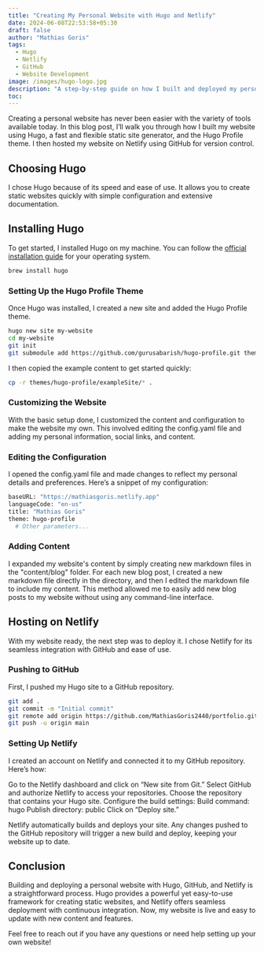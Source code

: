 ```yaml
---
title: "Creating My Personal Website with Hugo and Netlify"
date: 2024-06-08T22:53:58+05:30
draft: false
author: "Mathias Goris"
tags:
  - Hugo
  - Netlify
  - GitHub
  - Website Development
image: /images/hugo-logo.jpg
description: "A step-by-step guide on how I built and deployed my personal website using Hugo, GitHub, and Netlify."
toc: 
---
```

Creating a personal website has never been easier with the variety of tools available today. In this blog post, I’ll walk you through how I built my website using Hugo, a fast and flexible static site generator, and the Hugo Profile theme. I then hosted my website on Netlify using GitHub for version control.

## Choosing Hugo

I chose Hugo because of its speed and ease of use. It allows you to create static websites quickly with simple configuration and extensive documentation.

## Installing Hugo

To get started, I installed Hugo on my machine. You can follow the [official installation guide](https://gohugo.io/getting-started/installing/) for your operating system.

```bash
brew install hugo
```

### Setting Up the Hugo Profile Theme

Once Hugo was installed, I created a new site and added the Hugo Profile theme.

```bash
hugo new site my-website
cd my-website
git init
git submodule add https://github.com/gurusabarish/hugo-profile.git themes/hugo-profile
```

I then copied the example content to get started quickly:

```bash
cp -r themes/hugo-profile/exampleSite/* .

```

### Customizing the Website

With the basic setup done, I customized the content and configuration to make the website my own. This involved editing the config.yaml file and adding my personal information, social links, and content.

### Editing the Configuration

I opened the config.yaml file and made changes to reflect my personal details and preferences. Here’s a snippet of my configuration:

```bash
baseURL: "https://mathiasgoris.netlify.app"
languageCode: "en-us"
title: "Mathias Goris"
theme: hugo-profile
  # Other parameters...

```

### Adding Content

I expanded my website's content by simply creating new markdown files in the "content/blog" folder. For each new blog post, I created a new markdown file directly in the directory, and then I edited the markdown file to include my content. This method allowed me to easily add new blog posts to my website without using any command-line interface.

## Hosting on Netlify

With my website ready, the next step was to deploy it. I chose Netlify for its seamless integration with GitHub and ease of use.

### Pushing to GitHub

First, I pushed my Hugo site to a GitHub repository.

```bash
git add .
git commit -m "Initial commit"
git remote add origin https://github.com/MathiasGoris2440/portfolio.git
git push -u origin main
```

### Setting Up Netlify

I created an account on Netlify and connected it to my GitHub repository. Here’s how:

Go to the Netlify dashboard and click on “New site from Git.”
Select GitHub and authorize Netlify to access your repositories.
Choose the repository that contains your Hugo site.
Configure the build settings:
Build command: hugo
Publish directory: public
Click on “Deploy site.”

Netlify automatically builds and deploys your site. Any changes pushed to the GitHub repository will trigger a new build and deploy, keeping your website up to date.

## Conclusion

Building and deploying a personal website with Hugo, GitHub, and Netlify is a straightforward process. Hugo provides a powerful yet easy-to-use framework for creating static websites, and Netlify offers seamless deployment with continuous integration. Now, my website is live and easy to update with new content and features.

Feel free to reach out if you have any questions or need help setting up your own website!
